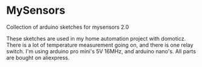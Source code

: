 # MySensors
Collection of arduino sketches for mysensors 2.0

These sketches are used in my home automation project with domoticz. There is a lot of temperature measurement going on, and there is one relay switch. 
I'm using arduino pro mini's 5V 16MHz, and arduino nano's. All parts are bought on aliexpress. 

